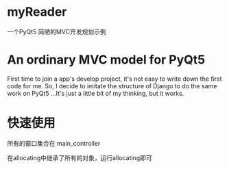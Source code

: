 # myReader
一个PyQt5 简陋的MVC开发规划示例


# An ordinary MVC model for PyQt5

First time to join a app's develop project, it's not easy to write down the first code for me.
So, I decide to imitate the structure of Django to do the same work on PyQt5 ...It's just a little bit of my thinking, but it works.


# 快速使用
所有的窗口集合在 main_controller

在allocating中继承了所有的对象，运行allocating即可




